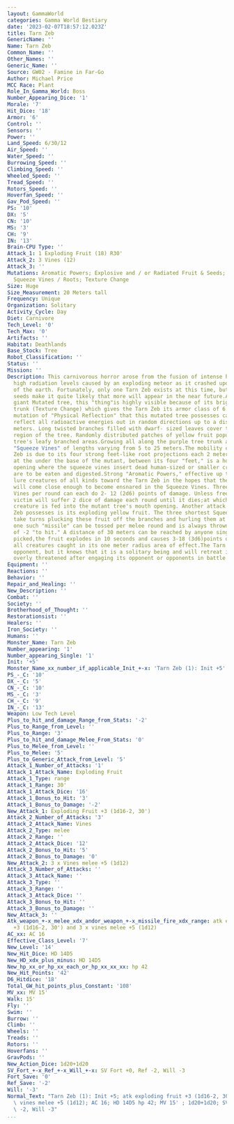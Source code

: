 ```yaml
---
layout: GammaWorld
categories: Gamma World Bestiary
date: '2023-02-07T18:57:12.023Z'
title: Tarn Zeb
GenericName: ''
Name: Tarn Zeb
Common_Name: ''
Other_Names: ''
Generic_Name: ''
Source: GW02 - Famine in Far-Go
Author: Michael Price
MCC Race: Plant
Role_In_Gamma_World: Boss
Number_Appearing_Dice: '1'
Morale: '7'
Hit_Dice: '18'
Armor: '6'
Control: ''
Sensors: ''
Power: ''
Land_Speed: 6/30/12
Air_Speed: ''
Water_Speed: ''
Burrowing_Speed: ''
Climbing_Speed: ''
Wheeled_Speed: ''
Tread_Speed: ''
Rotors_Speed: ''
Hoverfan_Speed: ''
Gav_Pod_Speed: ''
PS: '10'
DX: '5'
CN: '10'
MS: '3'
CH: '9'
IN: '13'
Brain-CPU Type: ''
Attack_1: 1 Exploding Fruit (18) R30'
Attack_2: 3 Vines (12)
Attack_3: ''
Mutations: Aromatic Powers; Explosive and / or Radiated Fruit & Seeds; Physical Reflection;
  Squeeze Vines / Roots; Texture Change
Size: Huge
Size_Measurement: 20 Meters tall
Frequency: Unique
Organization: Solitary
Activity_Cycle: Day
Diet: Carnivore
Tech_Level: '0'
Tech_Max: '0'
Artifacts: ''
Habitat: Deathlands
Base_Stock: Tree
Robot_Classification: ''
Status: ''
Mission: ''
Description: This carnivorous horror arose from the fusion of intense heat and extremely
  high radiation levels caused by an exploding meteor as it crashed upon the surface
  of the earth. Fortunately, only one Tarn Zeb exists at this time, but wind-scattered
  seeds make it quite likely that more will appear in the near future.A 20 meter tall
  giant Mutated tree, this "thing"is highly visible because of its bright purple hide-like
  trunk (Texture Change) which gives the Tarn Zeb its armor class of 6. The strange
  mutation of "Physical Reflection" that this mutated tree possesses causes it to
  reflect all radioactive energies out in random directions up to a distance of 10
  meters. Long twisted branches filled with dwarf- sized leaves cover the entire upper
  region of the tree. Randomly distributed patches of yellow fruit populate the mutant
  tree's leafy branched areas.Growing all along the purple tree trunk are a dozen
  "Squeeze Vines" of lengths varying from 5 to 25 meters.The mobility of the Tarn
  Zeb is due to its four strong feet-like root projections each 2 meters long. Found
  at the under the base of the mutant, between its four "feet," is a hollow mouthy
  opening where the squeeze vines insert dead human-sized or smaller creatures that
  are to be eaten and digested.Strong "Aromatic Powers," effective up to 10 kilometers,
  lure creatures of all kinds toward the Tarn Zeb in the hopes that these victims
  will come close enough to become ensnared in the Squeeze Vines. Three of the Squeeze
  Vines per round can each do 2- 12 (2d6) points of damage. Unless freed, a snared
  victim will suffer 2 dice of damage each round until it dies;at which time the dead
  creature is fed into the mutant tree's mouth opening. Another attack form the Tarn
  Zeb possesses is its exploding yellow fruit. The three shortest Squeeze Vines each
  take turns plucking these fruit off the branches and hurling them at opponents.Only
  one such "missile" can be tossed per melee round and is always thrown at a penalty
  of -2 "to hit." A distance of 30 meters can be reached by anyone single toss.Once
  picked,the fruit explodes in 10 seconds and causes 3-18 (3d6)points of damage to
  all creatures caught in its one meter radius area of effect.The Tarn Zeb is a vicious
  opponent, but it knows that it is a solitary being and will retreat if it feels
  overly threatened after engaging its opponent or opponents in battle.
Equipment: ''
Reactions: ''
Behavior: ''
Repair_and_Healing: ''
New_Description: ''
Combat: ''
Society: ''
Brotherhood_of_Thought: ''
Restorationsist: ''
Healers: ''
Iron_Society: ''
Humans: ''
Monster_Name: Tarn Zeb
Number_appearing: '1'
Number_appearing_Single: '1'
Init: '+5'
Monster_Name_xx_number_if_applicable_Init_+-x: 'Tarn Zeb (1): Init +5'
PS_-_C: '10'
DX_-_C: '5'
CN_-_C: '10'
MS_-_C: '3'
CH_-_C: '9'
IN_-_C: '13'
Weapon: Low Tech Level
Plus_to_hit_and_damage_Range_from_Stats: '-2'
Plus_to_Range_from_Level: ''
Plus_to_Range: '3'
Plus_to_hit_and_damage_Melee_From_Stats: '0'
Plus_to_Melee_from_Level: ''
Plus_to_Melee: '5'
Plus_to_Generic_Attack_from_Level: '5'
Attack_1_Number_of_Attacks: '1'
Attack_1_Attack_Name: Exploding Fruit
Attack_1_Type: range
Attack_1_Range: 30'
Attack_1_Attack_Dice: '16'
Attack_1_Bonus_to_Hit: '3'
Attack_1_Bonus_to_Damage: '-2'
New_Attack_1: Exploding Fruit +3 (1d16-2, 30')
Attack_2_Number_of_Attacks: '3'
Attack_2_Attack_Name: Vines
Attack_2_Type: melee
Attack_2_Range: ''
Attack_2_Attack_Dice: '12'
Attack_2_Bonus_to_Hit: '5'
Attack_2_Bonus_to_Damage: '0'
New_Attack_2: 3 x Vines melee +5 (1d12)
Attack_3_Number_of_Attacks: ''
Attack_3_Attack_Name: ''
Attack_3_Type: ''
Attack_3_Range: ''
Attack_3_Attack_Dice: ''
Attack_3_Bonus_to_Hit: ''
Attack_3_Bonus_to_Damage: ''
New_Attack_3: ''
Atk_weapon_+-x_melee_xdx_andor_weapon_+-x_missile_fire_xdx_range: atk exploding fruit
  +3 (1d16-2, 30') and 3 x vines melee +5 (1d12)
AC_xx: AC 16
Effective_Class_Level: '7'
New_Level: '14'
New_Hit_Dice: HD 14D5
New_HD_xdx_plus_minus: HD 14D5
New_hp_xx_or_hp_xx_each_or_hp_xx_xx_xx: hp 42
New_Hit_Points: '42'
D6_Hitdice: '18'
Total_GW_hit_points_plus_Constant: '108'
MV_xx: MV 15'
Walk: 15'
Fly: ''
Swim: ''
Burrow: ''
Climb: ''
Wheels: ''
Treads: ''
Rotors: ''
Hoverfans: ''
GravPods: ''
New_Action_Dice: 1d20+1d20
SV_Fort_+-x_Ref_+-x_Will_+-x: SV Fort +0, Ref -2, Will -3
Fort_Save: '0'
Ref_Save: '-2'
Will: '-3'
Normal_Text: "Tarn Zeb (1): Init +5; atk exploding fruit +3 (1d16-2, 30') and 3 x\
  \ vines melee +5 (1d12); AC 16; HD 14D5 hp 42; MV 15' ; 1d20+1d20; SV Fort +0, Ref\
  \ -2, Will -3"
...
```

